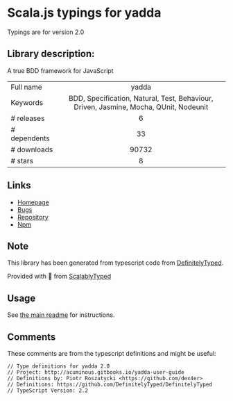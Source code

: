 
# Scala.js typings for yadda

Typings are for version 2.0

## Library description:
A true BDD framework for JavaScript

|                    |                 |
| ------------------ | :-------------: |
| Full name          | yadda |
| Keywords           | BDD, Specification, Natural, Test, Behaviour, Driven, Jasmine, Mocha, QUnit, Nodeunit |
| # releases         | 6 |
| # dependents       | 33 |
| # downloads        | 90732 |
| # stars            | 8 |

## Links
- [Homepage](http://acuminous.gitbooks.io/yadda-user-guide)
- [Bugs](https://github.com/acuminous/yadda/issues)
- [Repository](https://github.com/acuminous/yadda)
- [Npm](https://www.npmjs.com/package/yadda)
    


## Note
This library has been generated from typescript code from [DefinitelyTyped](https://definitelytyped.org).

Provided with :purple_heart: from [ScalablyTyped](https://github.com/oyvindberg/ScalablyTyped)

## Usage
See [the main readme](../../readme.md) for instructions.

## Comments

These comments are from the typescript definitions and might be useful:
```
// Type definitions for yadda 2.0
// Project: http://acuminous.gitbooks.io/yadda-user-guide
// Definitions by: Piotr Roszatycki <https://github.com/dex4er>
// Definitions: https://github.com/DefinitelyTyped/DefinitelyTyped
// TypeScript Version: 2.2

```

